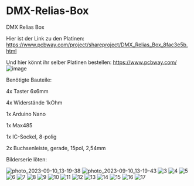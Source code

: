 # DMX-Relias-Box
DMX Relias Box

Hier ist der Link zu den Platinen: https://www.pcbway.com/project/shareproject/DMX_Relias_Box_8fac3e5b.html

Und hier könnt ihr selber Platinen bestellen: https://www.pcbway.com/
![image](https://github.com/18-Sunil-18/DMX-Relias-Box/assets/70856050/1870a818-791c-4230-a368-918b2b084c34)



Benötigte Bauteile:

4x Taster 6x6mm

4x Widerstände 1kOhm

1x Arduino Nano

1x Max485

1x IC-Sockel, 8-polig

2x Buchsenleiste, gerade, 15pol, 2,54mm

Bilderserie löten:

![photo_2023-09-10_13-19-38](https://github.com/18-Sunil-18/DMX-Relias-Box/assets/70856050/7169eec6-84a3-4750-9896-1f4e7fee9bf6)
![photo_2023-09-10_13-19-43](https://github.com/18-Sunil-18/DMX-Relias-Box/assets/70856050/319099a2-011c-44a9-87ff-d419ac746d87)
![3](https://github.com/18-Sunil-18/DMX-Relias-Box/assets/70856050/1c4dae35-0d8d-46e8-8a3d-e5501efb7cfb)
![4](https://github.com/18-Sunil-18/DMX-Relias-Box/assets/70856050/bf3b0cb6-eb08-41c5-8a84-3191a67ecdce)
![5](https://github.com/18-Sunil-18/DMX-Relias-Box/assets/70856050/70bf3711-809d-4cbe-9b10-cfef99756ff7)
![6](https://github.com/18-Sunil-18/DMX-Relias-Box/assets/70856050/e3126d82-07b7-43cb-aa9a-eea92ad2aaf1)
![7](https://github.com/18-Sunil-18/DMX-Relias-Box/assets/70856050/ed1dfe82-a77c-486a-aba6-fee41a8eb24d)
![8](https://github.com/18-Sunil-18/DMX-Relias-Box/assets/70856050/24409f8c-013d-4a65-bce3-34199d549183)
![9](https://github.com/18-Sunil-18/DMX-Relias-Box/assets/70856050/0fc4f394-f065-46b1-b95e-908fb37235e6)
![10](https://github.com/18-Sunil-18/DMX-Relias-Box/assets/70856050/0fb14b10-15a8-4772-b23d-64c1066f9bfb)
![11](https://github.com/18-Sunil-18/DMX-Relias-Box/assets/70856050/2214f407-8e7a-45f2-a2f1-7f67ea64bcd5)
![12](https://github.com/18-Sunil-18/DMX-Relias-Box/assets/70856050/8887ac82-98e2-48d9-acd3-2ed98bbee391)
![13](https://github.com/18-Sunil-18/DMX-Relias-Box/assets/70856050/0f29b493-6647-43e0-8051-fad1c25dc76e)
![14](https://github.com/18-Sunil-18/DMX-Relias-Box/assets/70856050/2ea700e4-54c5-49dd-94ac-99487e185d3e)
![15](https://github.com/18-Sunil-18/DMX-Relias-Box/assets/70856050/c2b05f6a-25f3-4278-a8f2-2a500e84140f)
![16](https://github.com/18-Sunil-18/DMX-Relias-Box/assets/70856050/8a9eece1-a9b5-41bd-978c-2569383e416f)
![17](https://github.com/18-Sunil-18/DMX-Relias-Box/assets/70856050/393e7d7c-ffcb-4e49-b1dd-5f0381e34a70)
